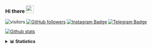 ### Hi there <img height="25" width="25"  src="https://camo.githubusercontent.com/35d3d11359a49bf12aebb834cc13fd81b95eff4e/68747470733a2f2f6d656469612e67697068792e636f6d2f6d656469612f6876524a434c467a6361737252346961377a2f67697068792e676966">

![visitors](https://visitor-badge.glitch.me/badge?page_id=hanifazzuhdi.hanifazzuhdi)
[![GitHub followers](https://img.shields.io/github/followers/hanifazzuhdi?label=Follow&style=social)](https://github.com/hanifazzuhdi/?tab=follow) 
[![Instagram Badge](https://img.shields.io/badge/-hanifazzuhdi-blue?style=social&logo=Instagram&link=https://www.instagram.com/hnfhanif52/)](https://www.instagram.com/hnfhanif52/)
[![Telegram Badge](https://img.shields.io/badge/-hanifazzuhdi-blue?style=social&logo=telegram&link=https://www.t.me/hanif0198/)](https://www.t.me/hanif0198/) 

[![Github stats](https://github-readme-stats.vercel.app/api?username=hanifazzuhdi&count_private=true&title_color=333&text_color=777&show_icons=true&icon_color=333&line_height=20px)](https://github.com/hanifazzuhdi)

<details>
  <summary><b> 📊 Statistics </b></summary>
  
  <br/>
  
  <!--START_SECTION:waka-->
![Lines of code](https://img.shields.io/badge/From%20Hello%20World%20I%27ve%20Written-7.4%20million%20lines%20of%20code-blue)

**🐱 My GitHub Data** 

> 🏆 596 Contributions in the Year 2021
 > 
> 📦 296.1 kB Used in GitHub's Storage 
 > 
> 🚫 Not Opted to Hire
 > 
> 📜 23 Public Repositories 
 > 
> 🔑 23 Private Repositories  
 > 
📊 **This Week I Spent My Time On** 

```text
⌚︎ Time Zone: Asia/Jakarta

💬 Programming Languages: 
Blade Template           19 hrs 56 mins      ███████████████░░░░░░░░░░   62.67% 
PHP                      9 hrs 53 mins       ███████░░░░░░░░░░░░░░░░░░   31.1% 
SCSS                     48 mins             ░░░░░░░░░░░░░░░░░░░░░░░░░   2.52% 
HTML                     38 mins             ░░░░░░░░░░░░░░░░░░░░░░░░░   2.0% 
CSS                      30 mins             ░░░░░░░░░░░░░░░░░░░░░░░░░   1.58%

🔥 Editors: 
VS Code                  31 hrs 49 mins      █████████████████████████   100.0%

💻 Operating System: 
Mac                      31 hrs 49 mins      █████████████████████████   100.0%

```


 Last Updated on 27/11/2021
<!--END_SECTION:waka-->
</details>
